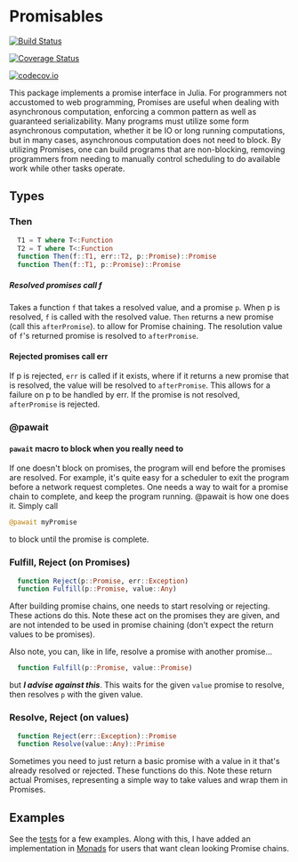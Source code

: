 # Promisables

[![Build Status](https://travis-ci.org/jfarid27/Promisables.jl.svg?branch=master)](https://travis-ci.org/jfarid27/Promisables.jl)

[![Coverage Status](https://coveralls.io/repos/jfarid27/Promisables.jl/badge.svg?branch=master&service=github)](https://coveralls.io/github/jfarid27/Promisables.jl?branch=master)

[![codecov.io](http://codecov.io/github/jfarid27/Promisables.jl/coverage.svg?branch=master)](http://codecov.io/github/jfarid27/Promisables.jl?branch=master)

This package implements a promise interface in Julia. For programmers not accustomed to web programming, Promises are
useful when dealing with asynchronous computation, enforcing a common pattern as well as guaranteed serializability. Many
programs must utilize some form asynchronous computation, whether it be IO or long running computations, but in many cases,
asynchronous computation does not need to block. By utilizing Promises, one can build programs that are non-blocking, removing
programmers from needing to manually control scheduling to do available work while other tasks operate.

## Types

### Then

```julia
  T1 = T where T<:Function
  T2 = T where T<:Function
  function Then(f::T1, err::T2, p::Promise)::Promise
  function Then(f::T1, p::Promise)::Promise
```

##### Resolved promises call f
Takes a function ```f``` that takes a resolved value, and a promise ```p```. When p 
is resolved, ```f``` is called with the resolved value. ```Then``` returns a new promise (call this ```afterPromise```).
to allow for Promise chaining. The resolution value of ```f```'s returned promise is resolved to ```afterPromise```.

#### Rejected promises call err
If p is rejected, ```err``` is called if it exists, where if it returns  a new promise that is resolved, the value will be resolved to ```afterPromise```.
This allows for a failure on p to be handled by err. If the promise is not resolved, ```afterPromise``` is rejected.

### @pawait

#### ```pawait``` macro to block when you really need to 

If one doesn't block on promises, the program will end before the promises are resolved.
For example, it's quite easy for a scheduler to exit the program before
a network request completes.
One needs a way to wait for a promise chain to complete, and keep the program running. @pawait is how one does it.
Simply call
```julia
@pawait myPromise
```
to block until the promise is complete.

### Fulfill, Reject (on Promises)


```julia
  function Reject(p::Promise, err::Exception)
  function Fulfill(p::Promise, value::Any)
```

After building promise chains, one needs to start resolving or rejecting. These actions
do this. Note these act on the promises they are given, and are not
intended to be used in promise chaining (don't expect the return values to be promises).

Also note, you can, like in life, resolve a promise with another promise...

```julia
  function Fulfill(p::Promise, value::Promise)
```

but ***I advise against this***. This waits for the given ```value```
promise to resolve, then resolves ```p``` with the given value.

### Resolve, Reject (on values)

```julia
  function Reject(err::Exception)::Promise
  function Resolve(value::Any)::Primise
```

Sometimes you need to just return a basic promise with a value in it
that's already resolved or rejected. These functions do this. Note
these return actual Promises, representing a simple way to take
values and wrap them in Promises.

## Examples

See the [tests](https://github.com/jfarid27/Promisables.jl/blob/master/test/runtests.jl) for a few examples. Along with this, I have added an implementation
in [Monads](https://github.com/pao/Monads.jl) for users that want clean looking Promise chains.
